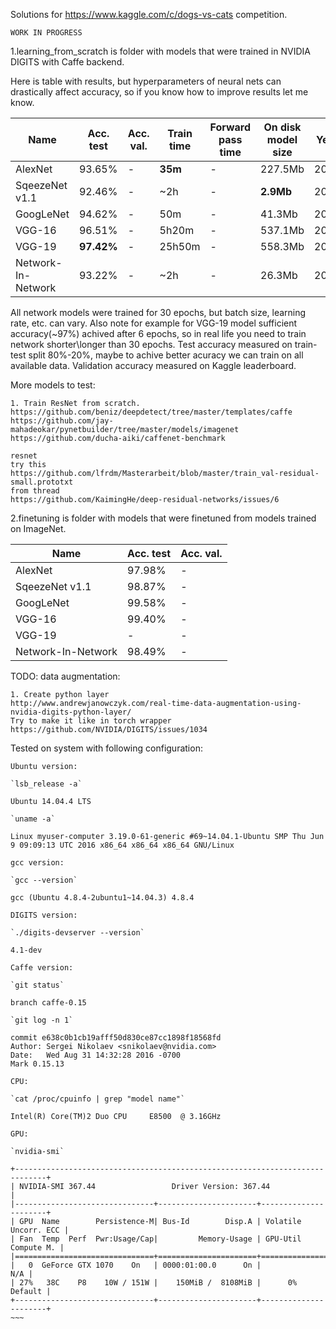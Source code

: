 Solutions for https://www.kaggle.com/c/dogs-vs-cats competition.

`WORK IN PROGRESS`

1.learning_from_scratch is folder with models that were trained in NVIDIA DIGITS with Caffe backend.

Here is table with results, but hyperparameters of neural nets can drastically affect accuracy, so if you know how to improve results let me know.

Name| Acc. test | Acc. val. | Train time | Forward pass time | On disk model size | Year | Paper
------------------ | --- | --- | --- | --- | --- | --- | ---
AlexNet | 93.65%  | - | **35m** | - | 227.5Mb | 2012 | [link](papers.nips.cc/paper/4824-imagenet-classification-with-deep-convolutional-neural-networks.pdf)
SqeezeNet v1.1 | 92.46% | - | ~2h | -| **2.9Mb** | 2016 | [link](arxiv.org/pdf/1602.07360v3.pdf)
GoogLeNet | 94.62% | - | 50m | - | 41.3Mb | 2014 | [link](www.cs.unc.edu/~wliu/papers/GoogLeNet.pdf)
VGG-16 | 96.51% | - | 5h20m | - | 537.1Mb | 2014 | [link](arxiv.org/pdf/1409.1556.pdf)
VGG-19 | **97.42%** | - | 25h50m | - | 558.3Mb | 2014 | [link](arxiv.org/pdf/1409.1556.pdf)
Network-In-Network | 93.22% | - | ~2h |-| 26.3Mb | 2014 | [link](arxiv.org/pdf/1312.4400v3.pdf)

  All network models were trained for 30 epochs, but batch size, learning rate, etc. can vary. Also note for example for VGG-19 model sufficient accuracy(~97%) achived after 6 epochs, so in real life you need to train network shorter\longer than 30 epochs. 
  Test accuracy measured on train-test split 80%-20%, maybe to achive better acuracy we can train on all available data.
  Validation accuracy measured on Kaggle leaderboard.

More models to test:
~~~
1. Train ResNet from scratch.
https://github.com/beniz/deepdetect/tree/master/templates/caffe
https://github.com/jay-mahadeokar/pynetbuilder/tree/master/models/imagenet
https://github.com/ducha-aiki/caffenet-benchmark

resnet
try this
https://github.com/lfrdm/Masterarbeit/blob/master/train_val-residual-small.prototxt
from thread
https://github.com/KaimingHe/deep-residual-networks/issues/6
~~~

2.finetuning is folder with models that were finetuned from models trained on ImageNet.

Name| Acc. test | Acc. val. 
------------------ | --- | ---
AlexNet | 97.98%  | - 
SqeezeNet v1.1 | 98.87% | - 
GoogLeNet | 99.58% | - 
VGG-16 | 99.40% | - 
VGG-19 | - | - 
Network-In-Network | 98.49% | - 

TODO:
data augmentation:
~~~
1. Create python layer
http://www.andrewjanowczyk.com/real-time-data-augmentation-using-nvidia-digits-python-layer/
Try to make it like in torch wrapper 
https://github.com/NVIDIA/DIGITS/issues/1034
~~~

Tested on system with following configuration:
~~~~
Ubuntu version:

`lsb_release -a`

Ubuntu 14.04.4 LTS

`uname -a`

Linux myuser-computer 3.19.0-61-generic #69~14.04.1-Ubuntu SMP Thu Jun 9 09:09:13 UTC 2016 x86_64 x86_64 x86_64 GNU/Linux

gcc version:

`gcc --version`

gcc (Ubuntu 4.8.4-2ubuntu1~14.04.3) 4.8.4

DIGITS version:

`./digits-devserver --version`

4.1-dev

Caffe version:

`git status`

branch caffe-0.15

`git log -n 1`

commit e638c0b1cb19afff50d830ce87cc1898f18568fd
Author: Sergei Nikolaev <snikolaev@nvidia.com>
Date:   Wed Aug 31 14:32:28 2016 -0700
Mark 0.15.13

CPU:

`cat /proc/cpuinfo | grep "model name"`

Intel(R) Core(TM)2 Duo CPU     E8500  @ 3.16GHz

GPU:

`nvidia-smi`

+-----------------------------------------------------------------------------+
| NVIDIA-SMI 367.44                 Driver Version: 367.44                    |
|-------------------------------+----------------------+----------------------+
| GPU  Name        Persistence-M| Bus-Id        Disp.A | Volatile Uncorr. ECC |
| Fan  Temp  Perf  Pwr:Usage/Cap|         Memory-Usage | GPU-Util  Compute M. |
|===============================+======================+======================|
|   0  GeForce GTX 1070    On   | 0000:01:00.0      On |                  N/A |
| 27%   38C    P8    10W / 151W |    150MiB /  8108MiB |      0%      Default |
+-------------------------------+----------------------+----------------------+
~~~



